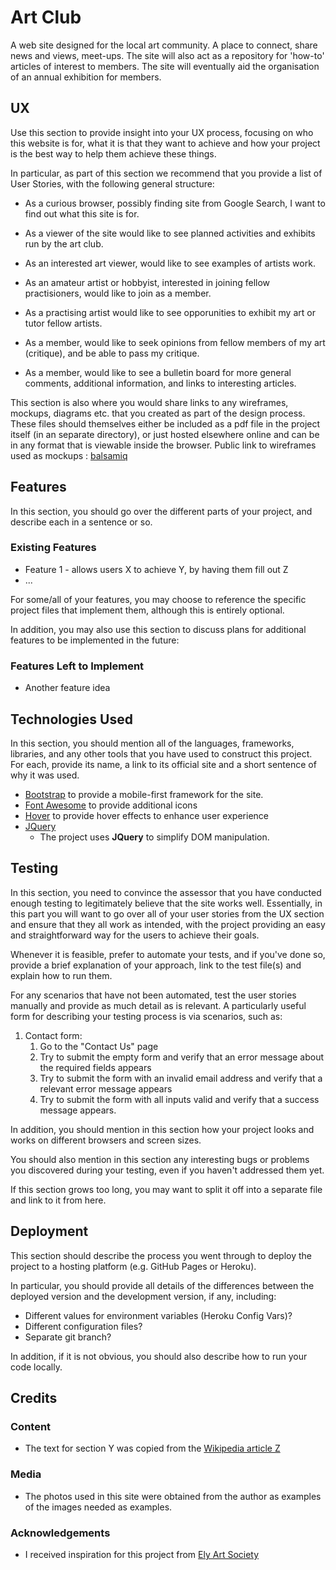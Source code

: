 # Art Club
A web site designed for the local art community.
A place to connect, share news and views, meet-ups.
The site will also act as a repository for 'how-to' articles of interest to members.
The site will eventually aid the organisation of an annual exhibition for members.


## UX
 
Use this section to provide insight into your UX process, focusing on who this website is for, what it is that they want to achieve and how your project is the best way to help them achieve these things.

In particular, as part of this section we recommend that you provide a list of User Stories, with the following general structure:
- As a curious browser, possibly finding site from Google Search, I want to find out what this site is for.
- As a viewer of the site would like to see planned activities and exhibits run by the art club.
- As an interested art viewer, would like to see examples of artists work.

- As an amateur artist or hobbyist, interested in joining fellow practisioners, would like to join as a member.
- As a practising artist would like to see opporunities to exhibit my art or tutor fellow artists.

- As a member, would like to seek opinions from fellow members of my art (critique), and be able to pass my critique.
- As a member, would like to see a bulletin board for more general comments, additional information, and links to interesting articles.



This section is also where you would share links to any wireframes, mockups, diagrams etc. that you created as part of the design process. These files should themselves either be included as a pdf file in the project itself (in an separate directory), or just hosted elsewhere online and can be in any format that is viewable inside the browser.
Public link to wireframes used as mockups : [balsamiq](https://balsamiq.cloud/sdh3q7g/pswpdsk)

## Features

In this section, you should go over the different parts of your project, and describe each in a sentence or so.
 
### Existing Features
- Feature 1 - allows users X to achieve Y, by having them fill out Z
- ...

For some/all of your features, you may choose to reference the specific project files that implement them, although this is entirely optional.

In addition, you may also use this section to discuss plans for additional features to be implemented in the future:

### Features Left to Implement
- Another feature idea

## Technologies Used

In this section, you should mention all of the languages, frameworks, libraries, 
and any other tools that you have used to construct this project. 
For each, provide its name, a link to its official site and a short sentence of why it was used.

- [Bootstrap](https://getbootstrap.com/) to provide a mobile-first framework for the site.
- [Font Awesome](https://fontawesome.com/) to provide additional icons
- [Hover](http://ianlunn.github.io/Hover/) to provide hover effects to enhance user experience
- [JQuery](https://jquery.com)
    - The project uses **JQuery** to simplify DOM manipulation.


## Testing

In this section, you need to convince the assessor that you have conducted enough testing to legitimately believe that the site works well. Essentially, in this part you will want to go over all of your user stories from the UX section and ensure that they all work as intended, with the project providing an easy and straightforward way for the users to achieve their goals.

Whenever it is feasible, prefer to automate your tests, and if you've done so, provide a brief explanation of your approach, link to the test file(s) and explain how to run them.

For any scenarios that have not been automated, test the user stories manually and provide as much detail as is relevant. A particularly useful form for describing your testing process is via scenarios, such as:

1. Contact form:
    1. Go to the "Contact Us" page
    2. Try to submit the empty form and verify that an error message about the required fields appears
    3. Try to submit the form with an invalid email address and verify that a relevant error message appears
    4. Try to submit the form with all inputs valid and verify that a success message appears.

In addition, you should mention in this section how your project looks and works on different browsers and screen sizes.

You should also mention in this section any interesting bugs or problems you discovered during your testing, even if you haven't addressed them yet.

If this section grows too long, you may want to split it off into a separate file and link to it from here.

## Deployment

This section should describe the process you went through to deploy the project to a hosting platform (e.g. GitHub Pages or Heroku).

In particular, you should provide all details of the differences between the deployed version and the development version, if any, including:
- Different values for environment variables (Heroku Config Vars)?
- Different configuration files?
- Separate git branch?

In addition, if it is not obvious, you should also describe how to run your code locally.


## Credits

### Content
- The text for section Y was copied from the [Wikipedia article Z](https://en.wikipedia.org/wiki/Z)

### Media
- The photos used in this site were obtained from the author as examples of  the images needed as examples.

### Acknowledgements

- I received inspiration for this project from [Ely Art Society](https://www.elyartsociety.com/)
